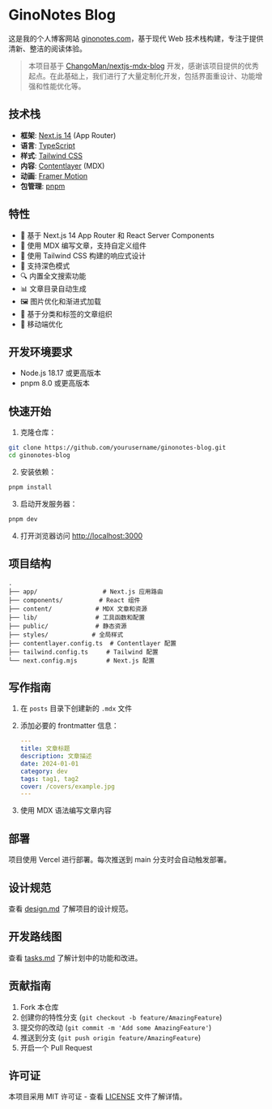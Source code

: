 # GinoNotes Blog

这是我的个人博客网站 [ginonotes.com](https://ginonotes.com)，基于现代 Web 技术栈构建，专注于提供清新、整洁的阅读体验。

> 本项目基于 [ChangoMan/nextjs-mdx-blog](https://github.com/ChangoMan/nextjs-mdx-blog) 开发，感谢该项目提供的优秀起点。在此基础上，我们进行了大量定制化开发，包括界面重设计、功能增强和性能优化等。

## 技术栈

- **框架**: [Next.js 14](https://nextjs.org/) (App Router)
- **语言**: [TypeScript](https://www.typescriptlang.org/)
- **样式**: [Tailwind CSS](https://tailwindcss.com/)
- **内容**: [Contentlayer](https://contentlayer.dev/) (MDX)
- **动画**: [Framer Motion](https://www.framer.com/motion/)
- **包管理**: [pnpm](https://pnpm.io/)

## 特性

- 🚀 基于 Next.js 14 App Router 和 React Server Components
- 📝 使用 MDX 编写文章，支持自定义组件
- 🎨 使用 Tailwind CSS 构建的响应式设计
- 🌙 支持深色模式
- 🔍 内置全文搜索功能
- 📊 文章目录自动生成
- 🖼️ 图片优化和渐进式加载
- 🎯 基于分类和标签的文章组织
- 📱 移动端优化

## 开发环境要求

- Node.js 18.17 或更高版本
- pnpm 8.0 或更高版本

## 快速开始

1. 克隆仓库：

```bash
git clone https://github.com/yourusername/ginonotes-blog.git
cd ginonotes-blog
```

2. 安装依赖：

```bash
pnpm install
```

3. 启动开发服务器：

```bash
pnpm dev
```

4. 打开浏览器访问 [http://localhost:3000](http://localhost:3000)

## 项目结构

```
.
├── app/                  # Next.js 应用路由
├── components/          # React 组件
├── content/            # MDX 文章和资源
├── lib/                # 工具函数和配置
├── public/             # 静态资源
├── styles/            # 全局样式
├── contentlayer.config.ts  # Contentlayer 配置
├── tailwind.config.ts     # Tailwind 配置
└── next.config.mjs        # Next.js 配置
```

## 写作指南

1. 在 `posts` 目录下创建新的 `.mdx` 文件
2. 添加必要的 frontmatter 信息：

   ```yaml
   ---
   title: 文章标题
   description: 文章描述
   date: 2024-01-01
   category: dev
   tags: tag1, tag2
   cover: /covers/example.jpg
   ---
   ```

3. 使用 MDX 语法编写文章内容

## 部署

项目使用 Vercel 进行部署。每次推送到 main 分支时会自动触发部署。

## 设计规范

查看 [design.md](./design.md) 了解项目的设计规范。

## 开发路线图

查看 [tasks.md](./tasks.md) 了解计划中的功能和改进。

## 贡献指南

1. Fork 本仓库
2. 创建你的特性分支 (`git checkout -b feature/AmazingFeature`)
3. 提交你的改动 (`git commit -m 'Add some AmazingFeature'`)
4. 推送到分支 (`git push origin feature/AmazingFeature`)
5. 开启一个 Pull Request

## 许可证

本项目采用 MIT 许可证 - 查看 [LICENSE](LICENSE) 文件了解详情。
